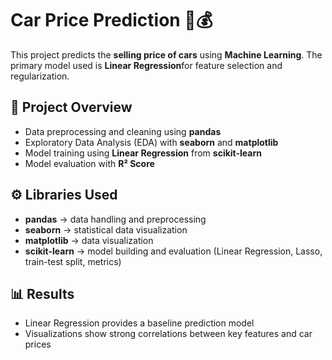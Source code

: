 # Car Price Prediction 🚗💰

This project predicts the **selling price of cars** using **Machine Learning**. The primary model used is **Linear Regression**for feature selection and regularization.  

## 📌 Project Overview
- Data preprocessing and cleaning using **pandas**
- Exploratory Data Analysis (EDA) with **seaborn** and **matplotlib**
- Model training using **Linear Regression** from **scikit-learn**
- Model evaluation with **R² Score**

## ⚙️ Libraries Used
- **pandas** → data handling and preprocessing  
- **seaborn** → statistical data visualization  
- **matplotlib** → data visualization  
- **scikit-learn** → model building and evaluation (Linear Regression, Lasso, train-test split, metrics)  



## 📊 Results
- Linear Regression provides a baseline prediction model   
- Visualizations show strong correlations between key features and car prices  


